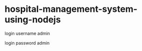 # hospital-management-system-using-nodejs

login username   admin                          







login password   admin
